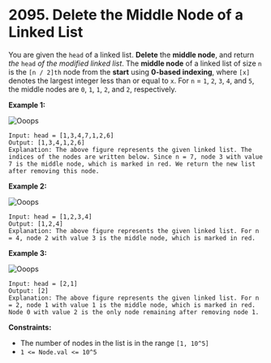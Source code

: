 # 2095. Delete the Middle Node of a Linked List
You are given the `head` of a linked list. **Delete** the **middle node**, and return *the* `head` *of the modified linked list*. The **middle node** of a linked list of size `n` is the `[n / 2]th` node from the **start** using **0-based indexing**, where `[x]` denotes the largest integer less than or equal to `x`. For `n` = `1`, `2`, `3`, `4`, and `5`, the middle nodes are `0`, `1`, `1`, `2`, and `2`, respectively.

**Example 1:**

![Ooops](https://assets.leetcode.com/uploads/2021/11/16/eg1drawio.png)
```
Input: head = [1,3,4,7,1,2,6]
Output: [1,3,4,1,2,6]
Explanation: The above figure represents the given linked list. The indices of the nodes are written below. Since n = 7, node 3 with value 7 is the middle node, which is marked in red. We return the new list after removing this node. 
```

**Example 2:**

![Ooops](https://assets.leetcode.com/uploads/2021/11/16/eg2drawio.png)
```
Input: head = [1,2,3,4]
Output: [1,2,4]
Explanation: The above figure represents the given linked list. For n = 4, node 2 with value 3 is the middle node, which is marked in red.
```

**Example 3:**

![Ooops](https://assets.leetcode.com/uploads/2021/11/16/eg3drawio.png)
```
Input: head = [2,1]
Output: [2]
Explanation: The above figure represents the given linked list. For n = 2, node 1 with value 1 is the middle node, which is marked in red. Node 0 with value 2 is the only node remaining after removing node 1.
```

**Constraints:**
- The number of nodes in the list is in the range `[1, 10^5]`
- `1 <= Node.val <= 10^5`

